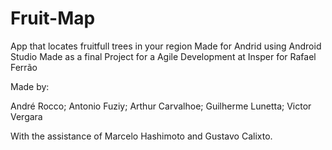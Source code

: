 # Fruit-Map

App that locates fruitfull trees in your region
Made for Andrid using Android Studio
Made as a final Project for a Agile Development at Insper for Rafael Ferrão

Made by:

  André Rocco;
  Antonio Fuziy;
  Arthur Carvalhoe;
  Guilherme Lunetta;
  Victor Vergara
  
With the assistance of Marcelo Hashimoto and Gustavo Calixto.
